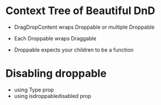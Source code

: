 # Context Tree of Beautiful DnD

* DragDropContent wraps Droppable or multiple Droppable
* Each Droppable wraps Draggable

* Droppable expects your children to be a function

# Disabling droppable
* using Type prop
* using isdroppabledisabled prop